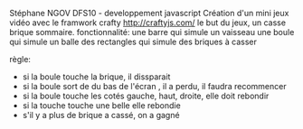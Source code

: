 Stéphane NGOV DFS10 - developpement javascript
Création d'un mini jeux vidéo avec le framwork crafty
http://craftyjs.com/
le but du jeux, un casse brique sommaire.
fonctionnalité:
une barre qui simule un vaisseau
une boule qui simule un balle
des rectangles qui simule des briques à casser

règle:

- si la boule touche la brique, il dissparait
- si la boule sort de du bas de l'écran , il a perdu, il faudra recommencer
- si la boule touche les cotés gauche, haut, droite, elle doit rebondir
- si la touche touche une belle elle rebondie
- s'il y a plus de brique a cassé, on a gagné



